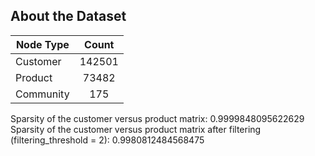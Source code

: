About the Dataset
-----------------

<center>

| Node Type     | Count         |
| ------------- |:-------------:|
| Customer      | 142501 		|
| Product       | 73482         |
| Community     | 175           |

</center>

Sparsity of the customer versus product matrix: 0.9999848095622629
Sparsity of the customer versus product matrix after filtering (filtering_threshold = 2): 0.9980812484568475